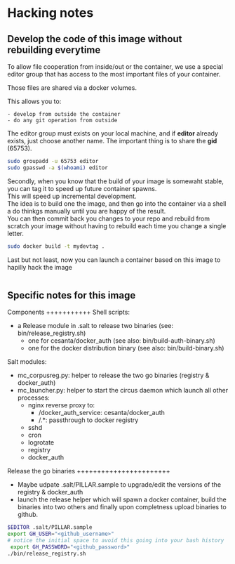 Hacking notes
================
Develop the code of this image without rebuilding everytime
------------------------------------------------------------
To allow file cooperation from inside/out or the container, we use a special editor group that has access to the most important files of your container.

Those files are shared via a docker volumes.

This allows you to:

    - develop from outside the container
    - do any git operation from outside

The editor group must exists on your local machine, and if **editor** already exists, just choose another name. The important thing is to share the **gid** (65753).
```bash
sudo groupadd -u 65753 editor
sudo gpasswd -a $(whoami) editor
```
Secondly, when you know that the build of your image is somewaht stable, you can tag it to speed up future container spawns.<br/>
This will speed up incremental development.<br/>
The idea is to build one the image, and then go into the container via a shell a do thinkgs manually until you are happy of the result.<br/>
You can then commit back you changes to your repo and rebuild from scratch your image without having to rebuild each time you change a single letter.<br/>

```bash
sudo docker build -t mydevtag .
```

Last but not least, now you can launch a container based on this image to hapilly hack the image
```bash
```

Specific notes for this image
------------------------------
Components
+++++++++++
Shell scripts:
- a Release module in .salt to release two binaries (see: bin/release_registry.sh)
	-  one for cesanta/docker_auth (see also: bin/build-auth-binary.sh)
	-  one for the docker distribution binary (see also: bin/build-binary.sh)

Salt modules:
- mc_corpusreg.py: helper to release the two go binaries (registry & docker_auth)
- mc_launcher.py: helper to start the circus daemon which launch all other processes:
    - nginx reverse proxy to:
        - /docker_auth_service: cesanta/docker_auth
        - /.*: passthrough to docker registry
	- sshd
	- cron
	- logrotate
	- registry
	- docker_auth

Release the go binaries
+++++++++++++++++++++++
- Maybe udpate .salt/PILLAR.sample to upgrade/edit the versions of the registry & docker_auth
- launch the release helper which will spawn a docker container, build the binaries into two others and finally upon completness upload binaries to github.
```bash
$EDITOR .salt/PILLAR.sample
export GH_USER="<github_username>"
# notice the initial space to avoid this going into your bash history
 export GH_PASSWORD="<github_password>"
./bin/release_registry.sh
```
